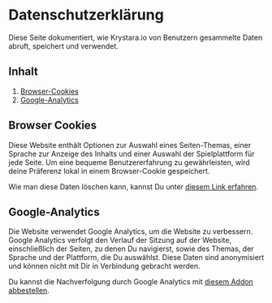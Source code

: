 # Datenschutzerklärung

Diese Seite dokumentiert, wie Krystara.io von Benutzern gesammelte Daten abruft, speichert und verwendet.
## Inhalt

1. [Browser-Cookies](#browser-cookies)
2. [Google-Analytics](#analytics)

## Browser Cookies

Diese Website enthält Optionen zur Auswahl eines Seiten-Themas, einer Sprache zur Anzeige des Inhalts und einer Auswahl der Spielplattform für jede Seite. Um eine bequeme Benutzererfahrung zu gewährleisten, wird deine Präferenz lokal in einem Browser-Cookie gespeichert.

Wie man diese Daten löschen kann, kannst Du unter [diesem Link erfahren](https://www.privacypolicies.com/blog/how-to-delete-cookies/).

## Google-Analytics

Die Website verwendet Google Analytics, um die Website zu verbessern. Google Analytics verfolgt den Verlauf der Sitzung auf der Website, einschließlich der Seiten, zu denen Du navigierst, sowie des Themas, der Sprache und der Plattform, die Du auswählst. Diese Daten sind anonymisiert und können nicht mit Dir in Verbindung gebracht werden.

Du kannst die Nachverfolgung durch Google Analytics mit [diesem Addon abbestellen](https://tools.google.com/dlpage/gaoptout).
